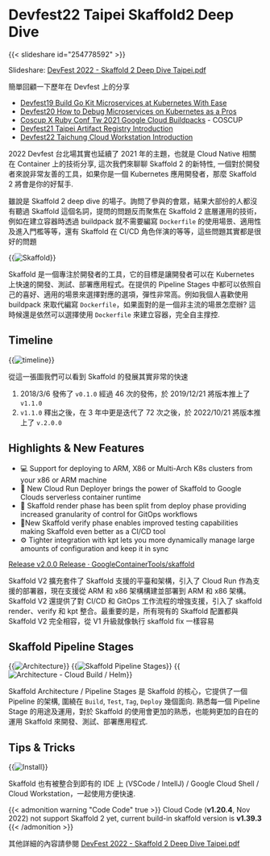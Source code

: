 # Devfest22 Taipei Skaffold2 Deep Dive


<!--more-->

{{< slideshare id="254778592" >}}

Slideshare: [DevFest 2022 - Skaffold 2 Deep Dive Taipei.pdf](https://www.slideshare.net/cagechung/devfest-2022-skaffold-2-deep-dive-taipeipdf)

簡單回顧一下歷年在 Devfest 上的分享

- [Devfest19 Build Go Kit Microservices at Kubernetes With Ease](https://kaichu.io/zh-tw/posts/devfest19-build-go-kit-microservices-at-kubernetes-with-ease/)
- [Devfest20 How to Debug Microservices on Kubernetes as a Pros](https://kaichu.io/zh-tw/posts/devfest20-how-to-debug-microservices-on-kubernetes-as-a-pros/)
- [Coscup X Ruby Conf Tw 2021 Google Cloud Buildpacks](https://kaichu.io/zh-tw/posts/coscup-x-ruby-conf-tw-2021-google-cloud-buildpacks/) - COSCUP
- [Devfest21 Taipei Artifact Registry Introduction](https://kaichu.io/zh-tw/posts/devfest21-taipei-artifact-registry-introduction/)
- [Devfest22 Taichung Cloud Workstation Introduction](https://kaichu.io/zh-tw/posts/devfest22-taichung-cloud-workstation-introduction/)

2022 Devfest 台北場其實也延續了 2021 年的主題，也就是 Cloud Native 相關在 Container 上的技術分享, 這次我們來聊聊 Skaffold 2 的新特性, 一個對於開發者來說非常友善的工具，如果你是一個 Kubernetes 應用開發者，那麼 Skaffold 2 將會是你的好幫手. 

雖說是 Skaffold 2 deep dive 的場子。詢問了參與的會眾，結果大部份的人都沒有聽過 Skaffold 這個名詞，提問的問題反而聚焦在 Skaffold 2 底層運用的技術，例如在建立容器時透過 buildpack 就不需要編寫 `Dockerfile` 的使用場景、適用性及進入門檻等等，還有 Skaffold 在 CI/CD 角色伴演的等等，這些問題其實都是很好的問題

{{<image src="img/005.jpg" alt="Skaffold">}}

Skaffold 是一個專注於開發者的工具，它的目標是讓開發者可以在 Kubernetes 上快速的開發、測試、部署應用程式。在提供的 Pipeline Stages 中都可以依照自己的喜好、適用的場景來選擇對應的選項，彈性非常高。例如我個人喜歡使用 buildpack 來取代編寫 `Dockerfile`，如果面對的是一個非主流的場景怎麼辦? 這時候還是依然可以選擇使用 `Dockerfile` 來建立容器，完全自主撑控.

## Timeline
{{<image src="img/placeholder.jpg" alt="timeline">}}

從這一張圖我們可以看到 Skaffold 的發展其實非常的快速

1. 2018/3/6 發佈了 `v0.1.0` 經過 46 次的發佈，於 2019/12/21 將版本推上了 `v1.1.0`
1. `v1.1.0` 釋出之後，在 3 年中更是迭代了 72 次之後，於 2022/10/21 將版本推上了 `v.2.0.0`

## Highlights & New Features
- 💻 Support for deploying to ARM, X86 or Multi-Arch K8s clusters from your x86 or ARM machine
- 👟 New Cloud Run Deployer brings the power of Skaffold to Google Clouds serverless container runtime
- 📜 Skaffold render phase has been split from deploy phase providing increased granularity of control for GitOps workflows
- 🚦New Skaffold verify phase enables improved testing capabilities making Skaffold even better as a CI/CD tool
- ⚙ Tighter integration with kpt lets you more dynamically manage large amounts of configuration and keep it in sync

[Release v2.0.0 Release · GoogleContainerTools/skaffold](https://github.com/GoogleContainerTools/skaffold/releases/tag/v2.0.0)

Skaffold V2 擴充套件了 Skaffold 支援的平臺和架構，引入了 Cloud Run 作為支援的部署器，現在支援從 ARM 和 x86 架構構建並部署到 ARM 和 x86 架構。Skaffold V2 還提供了對 CI/CD 和 GitOps 工作流程的增強支援，引入了 skaffold render、verify 和 kpt 整合。最重要的是，所有現有的 Skaffold 配置都與 Skaffold V2 完全相容，從 V1 升級就像執行 skaffold fix 一樣容易

## Skaffold Pipeline Stages

{{<image src="img/021.jpg" alt="Architecture">}}
{{<image src="img/024.jpg" alt="Skaffold Pipeline Stages">}}
{{<image src="img/022.jpg" alt="Architecture - Cloud Build / Helm">}}

Skaffold Architecture / Pipeline Stages 是 Skaffold 的核心，它提供了一個 Pipeline 的架構, 圍繞在 `Build`, `Test`, `Tag`, `Deploy` 幾個面向. 熟悉每一個 Pipeline Stage 的用途及運用，對於 Skaffold 的使用會更加的熟悉，也能夠更加的自在的運用 Skaffold 來開發、測試、部署應用程式.

## Tips & Tricks

{{<image src="img/007.jpg" alt="Install">}}

Skaffold 也有被整合到即有的 IDE 上 (VSCode / IntellJ) / Google Cloud Shell / Cloud Workstation，一起使用方便快速.

{{< admonition warning "Code Code" true >}}
Cloud Code (**v1.20.4**, Nov 2022) not support Skaffold 2 yet, current build-in skaffold version is **v1.39.3**
{{< /admonition >}}

其他詳細的內容請參閱 [DevFest 2022 - Skaffold 2 Deep Dive Taipei.pdf](https://www.slideshare.net/cagechung/devfest-2022-skaffold-2-deep-dive-taipeipdf)
